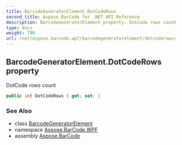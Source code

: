 ```yaml
---
title: BarcodeGeneratorElement.DotCodeRows
second_title: Aspose.BarCode for .NET API Reference
description: BarcodeGeneratorElement property. DotCode rows count
type: docs
weight: 790
url: /net/aspose.barcode.wpf/barcodegeneratorelement/dotcoderows/
---
```

## BarcodeGeneratorElement.DotCodeRows property

DotCode rows count

```csharp
public int DotCodeRows { get; set; }
```

### See Also

* class [BarcodeGeneratorElement](../)
* namespace [Aspose.BarCode.WPF](../../barcodegeneratorelement/)
* assembly [Aspose.BarCode](../../../)


